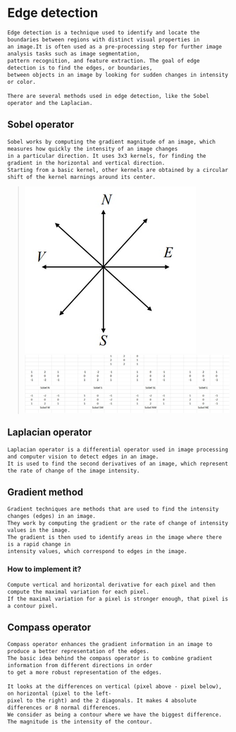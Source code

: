 # Edge detection
    Edge detection is a technique used to identify and locate the boundaries between regions with distinct visual properties in 
    an image.It is often used as a pre-processing step for further image analysis tasks such as image segmentation, 
    pattern recognition, and feature extraction. The goal of edge detection is to find the edges, or boundaries,
    between objects in an image by looking for sudden changes in intensity or color.
  
    There are several methods used in edge detection, like the Sobel operator and the Laplacian. 
  
 ## Sobel operator
    Sobel works by computing the gradient magnitude of an image, which measures how quickly the intensity of an image changes
    in a particular direction. It uses 3x3 kernels, for finding the gradient in the horizontal and vertical direction. 
    Starting from a basic kernel, other kernels are obtained by a circular shift of the kernel marnings around its center.
    
> ![sobel](https://github.com/dianatat12/Image-Processing/blob/main/images/sobel.jpg)
> ![sobel_example](https://github.com/dianatat12/Image-Processing/blob/main/images/sobel_example.jpg)
 
 ## Laplacian operator 
    Laplacian operator is a differential operator used in image processing and computer vision to detect edges in an image.
    It is used to find the second derivatives of an image, which represent the rate of change of the image intensity.

## Gradient method
    Gradient techniques are methods that are used to find the intensity changes (edges) in an image. 
    They work by computing the gradient or the rate of change of intensity values in the image. 
    The gradient is then used to identify areas in the image where there is a rapid change in 
    intensity values, which correspond to edges in the image.
    
### How to implement it?
    Compute vertical and horizontal derivative for each pixel and then compute the maximal variation for each pixel.
    If the maximal variation for a pixel is stronger enough, that pixel is a contour pixel.
    
    
## Compass operator
    Compass operator enhances the gradient information in an image to produce a better representation of the edges.
    The basic idea behind the compass operator is to combine gradient information from different directions in order 
    to get a more robust representation of the edges.
        
    It looks at the differences on vertical (pixel above - pixel below), on horizontal (pixel to the left-
    pixel to the right) and the 2 diagonals. It makes 4 absolute differences or 8 normal differences. 
    We consider as being a contour where we have the biggest difference. 
    The magnitude is the intensity of the contour.
